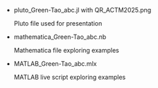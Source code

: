 - pluto_Green-Tao_abc.jl with QR_ACTM2025.png

  Pluto file used for presentation

- mathematica_Green-Tao_abc.nb
  
  Mathematica file exploring examples

- MATLAB_Green-Tao_abc.mlx
  
  MATLAB live script exploring examples
